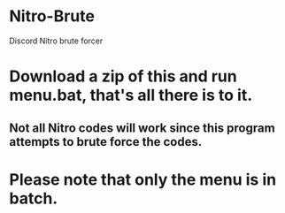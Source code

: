 # Nitro-Brute
Discord Nitro brute forcer

# Download a zip of this and run menu.bat, that's all there is to it.
## Not all Nitro codes will work since this program attempts to brute force the codes.

# Please note that only the menu is in batch.
